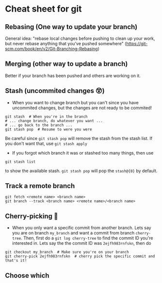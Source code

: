 # Cheat sheet for git
## Rebasing (One way to update your branch)
General idea: "rebase local changes before pushing to clean up your work, but never rebase anything that you’ve pushed somewhere" (https://git-scm.com/book/en/v2/Git-Branching-Rebasing)

## Merging (other way to update a branch)
Better if your branch has been pushed and others are working on it.

## Stash (uncommited changes 😲)
- When you want to change branch but you can't since you have uncommited changes, but the changes are not ready to be commited!
```shell
git stash  # When you're in the branch
# ... change branch, do whatever you want ...
# ... go back to the branch ...
git stash pop  # Resume to were you were
```
Be careful since `git stash pop` will remove the stash from the stash list. If you don't want that, use `git stash apply`
- If you forgot which branch it was or stashed too many things, then use
```shell
git stash list
```
to show the available stash. `git stash pop` will pop the `stash@{0}` by default.

## Track a remote branch
```shell
git fetch <remote name> <branch name>
git branch --track <branch name> <remote name>/<branch name>
```
## Cherry-picking 🍒
- When you only want a specific commit from another branch. Lets say you are on branch `my_branch` and want a commit from branch `cherry-tree`. Then, first do a `git log cherry-tree` to find the commit ID you're interested in. Lets say the the commit ID was `2ejfh983rnfskn`, then do
```shell
git checkout my_branch  # Make sure you're on your branch
git cherry-pick 2ejfh983rnfskn  # cherry pick the specific commit and that's it!
```

## Choose which 
